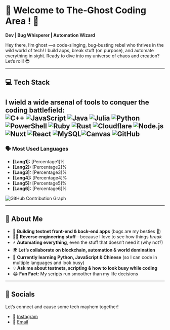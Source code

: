 # 🚀 Welcome to The-Ghost Coding Area ! 🌌

**Dev | Bug Whisperer | Automation Wizard**

Hey there, I’m ghost —a code-slinging, bug-busting rebel who thrives in the wild world of tech! I build apps, break stuff (on purpose), and automate everything in sight. Ready to dive into my universe of chaos and creation? Let’s roll! 😎

---

## 💻 Tech Stack
I wield a wide arsenal of tools to conquer the coding battlefield:  
![C++](https://img.shields.io/badge/-C++-00599C?style=flat&logo=c%2B%2B) ![JavaScript](https://img.shields.io/badge/-JavaScript-F7DF1E?style=flat&logo=javascript) ![Java](https://img.shields.io/badge/-Java-007396?style=flat&logo=java) ![Julia](https://img.shields.io/badge/-Julia-9558B2?style=flat&logo=julia) ![Python](https://img.shields.io/badge/-Python-3776AB?style=flat&logo=python) ![PowerShell](https://img.shields.io/badge/-PowerShell-5391FE?style=flat&logo=powershell) ![Ruby](https://img.shields.io/badge/-Ruby-CC342D?style=flat&logo=ruby) ![Rust](https://img.shields.io/badge/-Rust-000000?style=flat&logo=rust) ![Cloudflare](https://img.shields.io/badge/-Cloudflare-F38020?style=flat&logo=cloudflare)  ![Node.js](https://img.shields.io/badge/-Node.js-339933?style=flat&logo=node.js) ![Nuxt](https://img.shields.io/badge/-Nuxt-00C58E?style=flat&logo=nuxt.js) ![React](https://img.shields.io/badge/-React-61DAFB?style=flat&logo=react) ![MySQL](https://img.shields.io/badge/-MySQL-4479A1?style=flat&logo=mysql )![Canvas](https://img.shields.io/badge/-Canvas-000000?style=flat&logo=html5) ![GitHub](https://img.shields.io/badge/-GitHub-181717?style=flat&logo=github)
---

### 🗣️ Most Used Languages  
- **[Lang1]:** [Percentage1]%  
- **[Lang2]:** [Percentage2]%  
- **[Lang3]:** [Percentage3]%  
- **[Lang4]:** [Percentage4]%  
- **[Lang5]:** [Percentage5]%  
- **[Lang6]:** [Percentage6]%  

![GitHub Contribution Graph](https://github-readme-stats.vercel.app/api?username=yourusername&show_icons=true&theme=radical)

---


## 🧠 About Me  
- 🔨 **Building testnet front-end & back-end apps** (bugs are my besties 🐞)  
- 🕵️‍♂️ **Reverse engineering stuff**—because I love to see how things *break*  
- ⚡ **Automating everything**, even the stuff that doesn’t need it (why not?)  
- 🌍 **Let’s collaborate on blockchain, automation & world domination**  
- 🐍 **Currently learning Python, JavaScript & Chinese** (so I can code in multiple languages and look busy)  
- 💡 **Ask me about testnets, scripting & how to look busy while coding**  
- 😂 **Fun Fact:** My scripts run smoother than my life decisions  

---

## 📱 Socials  
Let’s connect and cause some tech mayhem together!  
- 📸 [Instagram](#)  
- 📧 [Email](#)  
